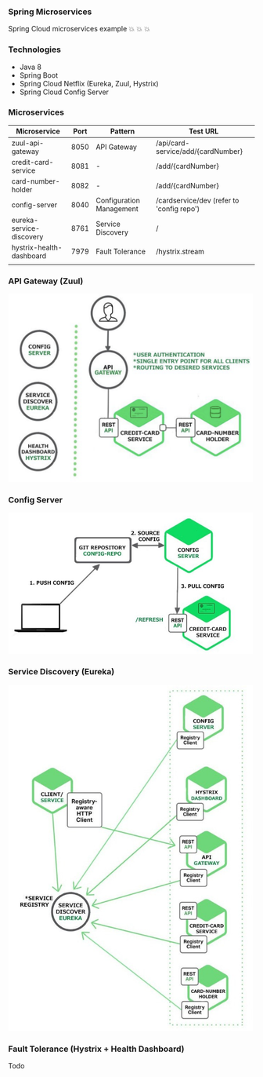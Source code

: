 ### Spring Microservices
Spring Cloud microservices example :boom: :boom: :boom:

### Technologies
- Java 8
- Spring Boot
- Spring Cloud Netflix (Eureka, Zuul, Hystrix)
- Spring Cloud Config Server

### Microservices

| Microservice           | Port | Pattern                 |Test URL                          |
| ---------------------  | ---- | ------------------------|----------------------------------|
|zuul-api-gateway        | 8050 | API Gateway             |/api/card-service/add/{cardNumber}|
|credit-card-service     | 8081 |     -                   |/add/{cardNumber}                 |
|card-number-holder      | 8082 |     -                   |/add/{cardNumber}                 |
|config-server           | 8040 | Configuration Management|/cardservice/dev (refer to 'config repo')|
|eureka-service-discovery| 8761 | Service Discovery       |/                                 |
|hystrix-health-dashboard| 7979 | Fault Tolerance         |/hystrix.stream                   |
|                        |      |                         |                                  |

### API Gateway (Zuul)
   
   <img src="https://github.com/vadimshavlovski/spring_microservices/blob/master/config-repo/api-gateway.png" width="500">

### Config Server 
   <img src="https://github.com/vadimshavlovski/spring_microservices/blob/master/config-repo/config-server.jpg" width="500">

### Service Discovery (Eureka)
   <img src="https://github.com/vadimshavlovski/spring_microservices/blob/master/config-repo/eureka.jpg" width="500">


### Fault Tolerance (Hystrix + Health Dashboard)
Todo

